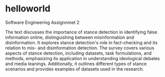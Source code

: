 # helloworld
Software Engineering Assignnmet 2

The text discusses the importance of stance detection in identifying false information online, distinguishing between misinformation and disinformation. It explores stance detection's role in fact-checking and its relation to mis- and disinformation detection. The survey covers various aspects of stance detection, including datasets, task formulations, and methods, emphasizing its application in understanding ideological debates and media leanings. Additionally, it outlines different types of stance scenarios and provides examples of datasets used in the research. 
